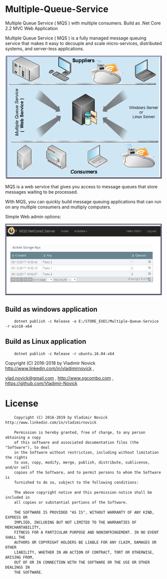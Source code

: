 # Multiple-Queue-Service
Multiple Queue Service ( MQS ) with multiple consumers. Build as .Net Core 2.2 MVC Web Application

Multiple Queue Service ( MQS ) is a fully managed message queuing service that makes it easy to decouple and scale micro-services, 
distributed systems, and server-less applications.

<img src="images/mqs.png" alt="Software Architecture">

MQS  is a web service that gives you access to message queues that store messages waiting to be processed.

With MQS, you can quickly build message queuing applications that can run on any multiple consumers and multiply computers.

Simple Web admin options:

<img src="images/ui_task_list.png" alt="admin options">

## Build as windows application
  
		dotnet publish -c Release -o E:/STORE_EXEC/Multiple-Queue-Service -r win10-x64
		
## Build as Linux application

 
		dotnet publish -c Release -r ubuntu.16.04-x64



Copyright (C) 2016-2018 by Vladimir Novick http://www.linkedin.com/in/vladimirnovick , 

vlad.novick@gmail.com , http://www.sgcombo.com , https://github.com/Vladimir-Novick
		 
# License	

		Copyright (C) 2016-2019 by Vladimir Novick http://www.linkedin.com/in/vladimirnovick 

		Permission is hereby granted, free of charge, to any person obtaining a copy
		of this software and associated documentation files (the "Software"), to deal
		in the Software without restriction, including without limitation the rights
		to use, copy, modify, merge, publish, distribute, sublicense, and/or sell
		copies of the Software, and to permit persons to whom the Software is
		furnished to do so, subject to the following conditions:

		The above copyright notice and this permission notice shall be included in
		all copies or substantial portions of the Software.

		THE SOFTWARE IS PROVIDED "AS IS", WITHOUT WARRANTY OF ANY KIND, EXPRESS OR
		IMPLIED, INCLUDING BUT NOT LIMITED TO THE WARRANTIES OF MERCHANTABILITY,
		FITNESS FOR A PARTICULAR PURPOSE AND NONINFRINGEMENT. IN NO EVENT SHALL THE
		AUTHORS OR COPYRIGHT HOLDERS BE LIABLE FOR ANY CLAIM, DAMAGES OR OTHER
		LIABILITY, WHETHER IN AN ACTION OF CONTRACT, TORT OR OTHERWISE, ARISING FROM,
		OUT OF OR IN CONNECTION WITH THE SOFTWARE OR THE USE OR OTHER DEALINGS IN
		THE SOFTWARE. 





   
